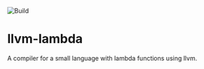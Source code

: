 ![Build](https://github.com/tyehle/llvm-lambda/workflows/Build/badge.svg?branch=master)

# llvm-lambda
A compiler for a small language with lambda functions using llvm.

